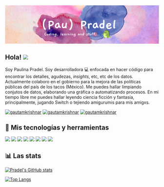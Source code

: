 
[![Header](https://raw.githubusercontent.com/paupradel/paupradel/main/readme_header.png "Header")]()

## Hola! <img src="https://media.giphy.com/media/xAqHUL21pMHe0/giphy.gif" width="35px"></a>

Soy Paulina Pradel. Soy desarrolladora 💻 enfocada en hacer código para encontrar los detalles, agudezas, _insights_, etc, etc de los datos. Actualmente colaboro en el gobierno para la mejora de las políticas públicas del país de los tacos (México). Me puedes hallar limpiando conjutos de datos, elaborando una gráfica o automatizando procesos. En mi tiempo libre me puedes hallar leyendo ciencia ficción y fantasía, principalmente, jugando Switch o tejiendo amigurumis para mis amigxs.  



<p align="left">
<a href="https://twitter.com/pau_pradel" target="blank"><img align="center" src="https://raw.githubusercontent.com/rahuldkjain/github-profile-readme-generator/master/src/images/icons/Social/twitter.svg" alt="gautamkrishnar" height="30" width="40" /></a>
<a href="https://linkedin.com/in/paulina-pradel" target="blank"><img align="center" src="https://raw.githubusercontent.com/rahuldkjain/github-profile-readme-generator/master/src/images/icons/Social/linked-in-alt.svg" alt="gautamkrishnar" height="30" width="40" /></a>
<a href="https://instagram.com/paupradel" target="blank"><img align="center" src="https://raw.githubusercontent.com/rahuldkjain/github-profile-readme-generator/master/src/images/icons/Social/instagram.svg" alt="gautamkrishnar" height="30" width="40" /></a>  
  
  

## 🔧 Mis tecnologías y herramientas
![](https://img.shields.io/badge/OS-Linux-informational?style=flat&logo=linux&logoColor=white&color=2bbc8a)
![](https://img.shields.io/badge/Editor-PyCharm-informational?style=flat&logo=pycharm&logoColor=white&color=2bbc8a)
![](https://img.shields.io/badge/Code-Python-informational?style=flat&logo=python&logoColor=white&color=2bbc8a)
![](https://img.shields.io/badge/Code-Pandas-informational?style=flat&logo=pandas&logoColor=white&color=2bbc8a)
![](https://img.shields.io/badge/Code-Plotly-informational?style=flat&logo=plotly&logoColor=white&color=2bbc8a)
![](https://img.shields.io/badge/Editor-WebStorm-informational?style=flat&logo=webstorm&logoColor=white&color=2bbc8a)
![](https://img.shields.io/badge/Code-JavaScript-informational?style=flat&logo=javascript&logoColor=white&color=2bbc8a)
![](https://img.shields.io/badge/Code-Vue-informational?style=flat&logo=vue.js&logoColor=white&color=2bbc8a)
  
  
  
## 📊 Las stats   

[![Pradel's GitHub stats](https://github-readme-stats.vercel.app/api?username=paupradel&count_private=true&show_icons=true&theme=buefy)](https://github.com/paupradel/github-readme-stats)

[![Top Langs](https://github-readme-stats.vercel.app/api/top-langs/?username=paupradel)](https://github.com/paupradel/github-readme-stats)

